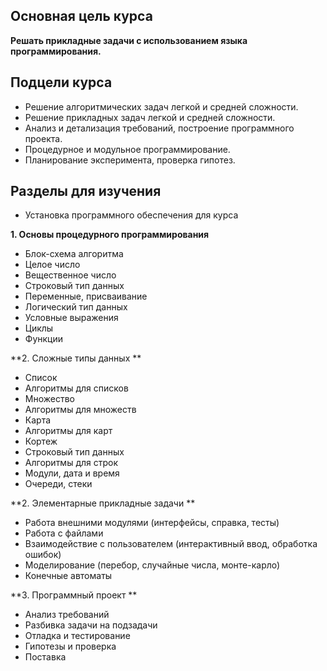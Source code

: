 ## Основная цель курса

**Решать прикладные задачи с использованием языка программирования.**    

## Подцели курса

- Решение алгоритмических задач легкой и средней сложности.    
- Решение прикладных задач легкой и средней сложности.    
- Анализ и детализация требований, построение программного проекта.    
- Процедурное и модульное программирование.    
- Планирование эксперимента, проверка гипотез.    

## Разделы для изучения

* Установка программного обеспечения для курса

**1. Основы процедурного программирования**

* Блок-схема алгоритма
* Целое число
* Вещественное число
* Строковый тип данных
* Переменные, присваивание
* Логический тип данных
* Условные выражения
* Циклы
* Функции

**2. Сложные типы данных **

* Список
* Алгоритмы для списков
* Множество
* Алгоритмы для множеств
* Карта
* Алгоритмы для карт
* Кортеж
* Строковый тип данных
* Алгоритмы для строк
* Модули, дата и время
* Очереди, стеки

**2. Элементарные прикладные задачи **

* Работа внешними модулями (интерфейсы, справка, тесты)
* Работа с файлами
* Взаимодействие с пользователем (интерактивный ввод, обработка ошибок)
* Моделирование (перебор, случайные числа, монте-карло)
* Конечные автоматы

**3. Программный проект **

* Анализ требований
* Разбивка задачи на подзадачи
* Отладка и тестирование
* Гипотезы и проверка
* Поставка
